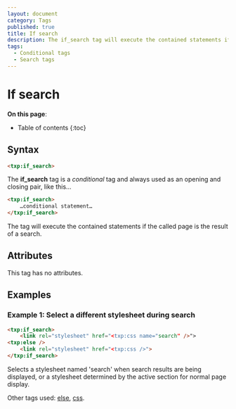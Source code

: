 ```yaml
---
layout: document
category: Tags
published: true
title: If search
description: The if_search tag will execute the contained statements if the called page is the result of a search.
tags:
  - Conditional tags
  - Search tags
---
```


# If search

**On this page**:

* Table of contents
{:toc}

## Syntax

~~~ html
<txp:if_search>
~~~

The **if_search** tag is a *conditional* tag and always used as an opening and closing pair, like this…

~~~ html
<txp:if_search>
    …conditional statement…
</txp:if_search>
~~~

The tag will execute the contained statements if the called page is the result of a search.

## Attributes

This tag has no attributes.

## Examples

### Example 1: Select a different stylesheet during search

~~~ html
<txp:if_search>
    <link rel="stylesheet" href="<txp:css name="search" />">
<txp:else />
    <link rel="stylesheet" href="<txp:css />">
</txp:if_search>
~~~

Selects a stylesheet named 'search' when search results are being displayed, or a stylesheet determined by the active section for normal page display.

Other tags used: [else](/tags/else), [css](/tags/css).
